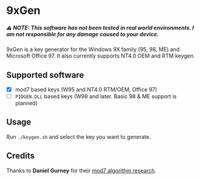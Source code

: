 # 9xGen
##### ⚠️ NOTE: This software has not been tested in real world environments. I am not responsible for any damage caused to your device.
9xGen is a key generator for the Windows 9X family (95, 98, ME) and Microsoft Office 97. It also currently supports NT4.0 OEM and RTM keygen.

## Supported software
- [x] mod7 based keys (W95 and NT4.0 RTM/OEM, Office 97)
- [ ] `PIDGEN.DLL` based keys (W98 and later. Basic 98 & ME support is planned)

## Usage
Run `./keygen.sh` and select the key you want to generate.

## Credits
Thanks to <strong>Daniel Gurney</strong> for their [mod7 algorithm research](https://gurney.dev/posts/mod7/).